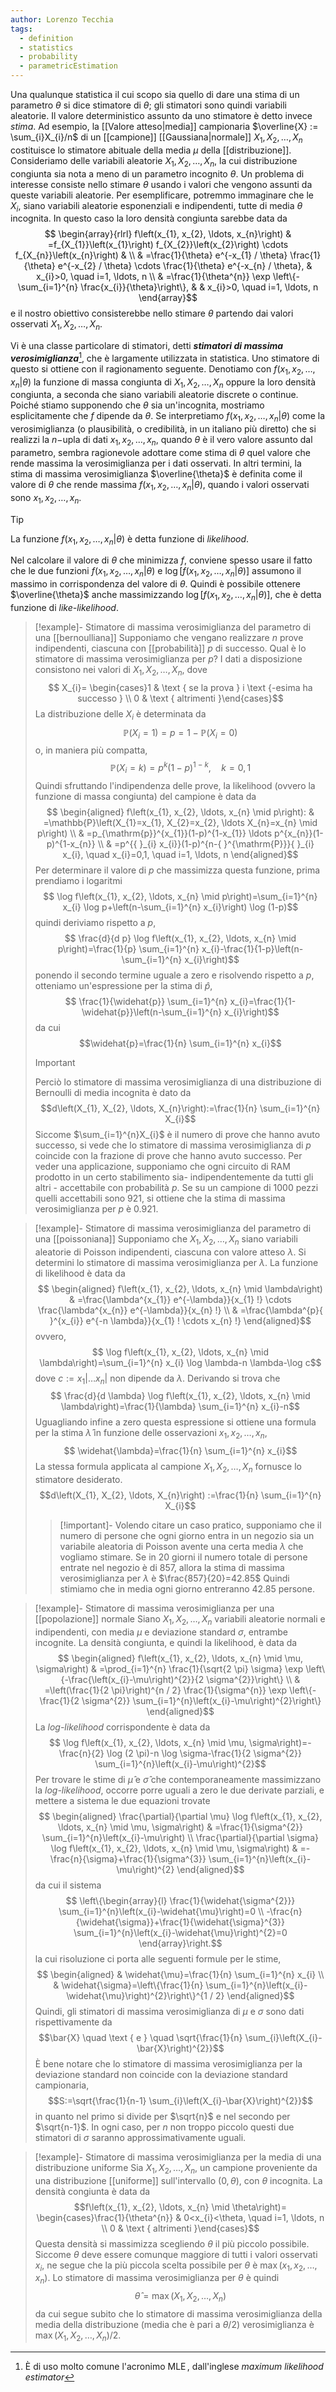 ```yaml
---
author: Lorenzo Tecchia
tags:
  - definition
  - statistics
  - probability
  - parametricEstimation
---
```

Una qualunque statistica il cui scopo sia quello di dare una stima di un parametro $\theta$ si dice stimatore di $\theta$; gli stimatori sono quindi variabili aleatorie. Il valore deterministico assunto da uno stimatore è detto invece *stima*. Ad esempio, la [[Valore atteso|media]] campionaria $\overline{X} := \sum_{i}X_{i}/n$ di un [[campione]] [[Gaussiana|normale]] $X_{1}, X_{2}, \dots, X_{n}$ costituisce lo stimatore abituale della media $\mu$ della [[distribuzione]]. 
Consideriamo delle variabili aleatorie $X_{1}, X_{2}, \dots, X_{n}$, la cui distribuzione congiunta sia nota a meno di un parametro incognito $\theta$. Un problema di interesse consiste nello stimare $\theta$ usando i valori che vengono assunti da queste variabili aleatorie. Per esemplificare, potremmo immaginare che le $X_{i}$, siano variabili aleatorie esponenziali e indipendenti, tutte di media $\theta$ incognita. In questo caso la loro densità congiunta sarebbe data da $$
\begin{array}{rlrl}
f\left(x_{1}, x_{2}, \ldots, x_{n}\right) & =f_{X_{1}}\left(x_{1}\right) f_{X_{2}}\left(x_{2}\right) \cdots f_{X_{n}}\left(x_{n}\right) & \\
& =\frac{1}{\theta} e^{-x_{1} / \theta} \frac{1}{\theta} e^{-x_{2} / \theta} \cdots \frac{1}{\theta} e^{-x_{n} / \theta}, & x_{i}>0, \quad i=1, \ldots, n \\
& =\frac{1}{\theta^{n}} \exp \left\{-\sum_{i=1}^{n} \frac{x_{i}}{\theta}\right\}, & & x_{i}>0, \quad i=1, \ldots, n
\end{array}$$ 
e il nostro obiettivo consisterebbe nello stimare $\theta$ partendo dai valori osservati $X_{1}, X_{2}, \dots, X_{n}$.

Vi è una classe particolare di stimatori, detti ***stimatori di massima verosimiglianza***[^1], che è largamente utilizzata in statistica. Uno stimatore di questo si ottiene con il ragionamento seguente. Denotiamo con $f(x_{1},x_{2}, \dots, x_{n}|\theta)$ la funzione di massa congiunta di $X_{1}, X_{2}, \dots, X_{n}$ oppure la loro densità congiunta, a seconda che siano variabili aleatorie discrete o continue. Poiché stiamo supponendo che $\theta$ sia un'incognita, mostriamo esplicitamente che $f$ dipende da $\theta$. Se interpretiamo $f(x_{1},x_{2}, \dots, x_{n}|\theta)$ come la verosimiglianza (o plausibilità, o credibilità, in un italiano più diretto) che si realizzi la $n-$upla di dati $x_{1},x_{2}, \dots, x_{n}$, quando $\theta$ è il vero valore assunto dal parametro, sembra ragionevole adottare come stima di $\theta$ quel valore che rende massima la verosimiglianza per i dati osservati. In altri termini, la stima di massima verosimiglianza $\overline{\theta}$ è definita come il valore di $\theta$ che rende massima $f(x_{1},x_{2}, \dots, x_{n}|\theta)$, quando i valori osservati sono $x_{1},x_{2}, \dots, x_{n}$. 

>[!tip]
> La funzione $f(x_{1},x_{2}, \dots, x_{n}|\theta)$ è detta funzione di *likelihood*.

Nel calcolare il valore di $\theta$ che minimizza $f$, conviene spesso usare il fatto che le due funzioni $f(x_{1},x_{2}, \dots, x_{n}|\theta)$ e $\log[f(x_{1},x_{2}, \dots, x_{n}|\theta)]$ assumono il massimo in corrispondenza del valore di $\theta$. Quindi è possibile ottenere $\overline{\theta}$ anche massimizzando $\log[f(x_{1},x_{2}, \dots, x_{n}|\theta)]$, che è detta funzione di *like-likelihood*.

>[!example]- Stimatore di massima verosimiglianza del parametro di una [[bernoulliana]]
> Supponiamo che vengano realizzare $n$ prove indipendenti, ciascuna con [[probabilità]] $p$ di successo. Qual è lo stimatore di massima verosimiglianza per $p$?
> I dati a disposizione consistono nei valori di $X_{1}, X_{2}, \dots, X_{n}$, dove $$
X_{i}= \begin{cases}1 & \text { se la prova } i \text {-esima ha successo } \\ 0 & \text { altrimenti }\end{cases}$$
> La distribuzione delle $X_{i}$ è determinata da $$\mathbb{P}\left(X_{i}=1\right)=p=1-\mathbb{P}\left(X_{i}=0\right)$$ o, in maniera più compatta, $$\mathbb{P}\left(X_{i}=k\right)=p^{k}(1-p)^{1-k}, \quad k=0,1$$
> Quindi sfruttando l'indipendenza delle prove, la likelihood (ovvero la funzione di massa congiunta) del campione è data da $$
\begin{aligned}
f\left(x_{1}, x_{2}, \ldots, x_{n} \mid p\right): & =\mathbb{P}\left(X_{1}=x_{1}, X_{2}=x_{2}, \ldots X_{n}=x_{n} \mid p\right) \\
& =p_{\mathrm{p}}^{x_{1}}(1-p)^{1-x_{1}} \ldots p^{x_{n}}(1-p)^{1-x_{n}} \\
& =p^{{ }_{i} x_{i}}(1-p)^{n-{ }^{\mathrm{P}}}{ }_{i} x_{i}, \quad x_{i}=0,1, \quad i=1, \ldots, n
\end{aligned}$$
> Per determinare il valore di $p$ che massimizza questa funzione, prima prendiamo i logaritmi $$
\log f\left(x_{1}, x_{2}, \ldots, x_{n} \mid p\right)=\sum_{i=1}^{n} x_{i} \log p+\left(n-\sum_{i=1}^{n} x_{i}\right) \log (1-p)$$ quindi deriviamo rispetto a $p$, $$
\frac{d}{d p} \log f\left(x_{1}, x_{2}, \ldots, x_{n} \mid p\right)=\frac{1}{p} \sum_{i=1}^{n} x_{i}-\frac{1}{1-p}\left(n-\sum_{i=1}^{n} x_{i}\right)$$ ponendo il secondo termine uguale a zero e risolvendo rispetto a $p$, otteniamo un'espressione per la stima di $\widehat{p}$, $$
\frac{1}{\widehat{p}} \sum_{i=1}^{n} x_{i}=\frac{1}{1-\widehat{p}}\left(n-\sum_{i=1}^{n} x_{i}\right)$$ da cui $$\widehat{p}=\frac{1}{n} \sum_{i=1}^{n} x_{i}$$
>> [!important] 
>> Perciò lo stimatore di massima verosimiglianza di una distribuzione di Bernoulli di media incognita è dato da $$d\left(X_{1}, X_{2}, \ldots, X_{n}\right):=\frac{1}{n} \sum_{i=1}^{n} X_{i}$$
>> Siccome $\sum_{i=1}^{n}X_{i}$ è il numero di prove che hanno avuto successo, si vede che lo stimatore di massima verosimiglianza di $p$ coincide con la frazione di prove che hanno avuto successo. Per veder una applicazione, supponiamo che ogni circuito di $\operatorname{RAM}$ prodotto in un certo stabilimento sia- indipendentemente da tutti gli altri - accettabile con probabilità $p$. Se su un campione di $1000$ pezzi quelli accettabili sono $921$, si ottiene che la stima di massima verosimiglianza per $p$ è $0.921$.

>[!example]- Stimatore di massima verosimiglianza del parametro di una [[poissoniana]]
> Supponiamo che $X_{1}, X_{2}, \dots, X_{n}$ siano variabili aleatorie di Poisson indipendenti, ciascuna con valore atteso $\lambda$. Si determini lo stimatore di massima verosimiglianza per $\lambda$.
> La funzione di likelihood è data da $$
\begin{aligned}
f\left(x_{1}, x_{2}, \ldots, x_{n} \mid \lambda\right) & =\frac{\lambda^{x_{1}} e^{-\lambda}}{x_{1} !} \cdots \frac{\lambda^{x_{n}} e^{-\lambda}}{x_{n} !} \\
& =\frac{\lambda^{p}{ }^{x_{i}} e^{-n \lambda}}{x_{1} ! \cdots x_{n} !}
\end{aligned}$$ ovvero, $$
\log f\left(x_{1}, x_{2}, \ldots, x_{n} \mid \lambda\right)=\sum_{i=1}^{n} x_{i} \log \lambda-n \lambda-\log c$$ dove $c := x_{1}| \dots x_{n}|$ non dipende da $\lambda$. Derivando si trova che $$
\frac{d}{d \lambda} \log f\left(x_{1}, x_{2}, \ldots, x_{n} \mid \lambda\right)=\frac{1}{\lambda} \sum_{i=1}^{n} x_{i}-n$$
> Uguagliando infine a zero questa espressione si ottiene una formula per la stima $\widehat{\lambda}$ in funzione delle osservazioni $x_{1},x_{2}, \dots, x_{n}$, $$
\widehat{\lambda}=\frac{1}{n} \sum_{i=1}^{n} x_{i}$$ 
> La stessa formula applicata al campione $X_{1}, X_{2}, \dots, X_{n}$ fornusce lo stimatore desiderato. $$d\left(X_{1}, X_{2}, \ldots, X_{n}\right) :=\frac{1}{n} \sum_{i=1}^{n} X_{i}$$
> >[!important]-
> > Volendo citare un caso pratico, supponiamo che il numero di persone che ogni giorno entra in un negozio sia un variabile aleatoria di Poisson avente una certa  media $\lambda$ che vogliamo stimare. Se in $20$ giorni il numero totale di persone entrate nel negozio è di $857$, allora la stima di massima verosimiglianza per $\lambda$ è $\frac{857}{20}=42.85$ Quindi stimiamo che in media ogni giorno entreranno $42.85$ persone.

>[!example]- Stimatore di massima verosimiglianza per una [[popolazione]] normale
> Siano $X_{1}, X_{2}, \dots, X_{n}$ variabili aleatorie normali e indipendenti, con media $\mu$ e deviazione standard $\sigma$, entrambe incognite. La densità congiunta, e quindi la likelihood, è data da $$
\begin{aligned}
f\left(x_{1}, x_{2}, \ldots, x_{n} \mid \mu, \sigma\right) & =\prod_{i=1}^{n} \frac{1}{\sqrt{2 \pi} \sigma} \exp \left\{-\frac{\left(x_{i}-\mu\right)^{2}}{2 \sigma^{2}}\right\} \\
& =\left(\frac{1}{2 \pi}\right)^{n / 2} \frac{1}{\sigma^{n}} \exp \left\{-\frac{1}{2 \sigma^{2}} \sum_{i=1}^{n}\left(x_{i}-\mu\right)^{2}\right\}
\end{aligned}$$ La *log-likelihood* corrispondente è data da $$
\log f\left(x_{1}, x_{2}, \ldots, x_{n} \mid \mu, \sigma\right)=-\frac{n}{2} \log (2 \pi)-n \log \sigma-\frac{1}{2 \sigma^{2}} \sum_{i=1}^{n}\left(x_{i}-\mu\right)^{2}$$
> Per trovare le stime di $\widehat{\mu}$ e $\widehat{\sigma}$ che contemporaneamente massimizzano la *log-likelihood*, occorre porre uguali a zero le due derivate parziali, e mettere a sistema le due equazioni trovate $$
\begin{aligned}
\frac{\partial}{\partial \mu} \log f\left(x_{1}, x_{2}, \ldots, x_{n} \mid \mu, \sigma\right) & =\frac{1}{\sigma^{2}} \sum_{i=1}^{n}\left(x_{i}-\mu\right) \\
\frac{\partial}{\partial \sigma} \log f\left(x_{1}, x_{2}, \ldots, x_{n} \mid \mu, \sigma\right) & =-\frac{n}{\sigma}+\frac{1}{\sigma^{3}} \sum_{i=1}^{n}\left(x_{i}-\mu\right)^{2}
\end{aligned}$$ da cui il sistema $$
\left\{\begin{array}{l}
\frac{1}{\widehat{\sigma^{2}}} \sum_{i=1}^{n}\left(x_{i}-\widehat{\mu}\right)=0 \\
-\frac{n}{\widehat{\sigma}}+\frac{1}{\widehat{\sigma}^{3}} \sum_{i=1}^{n}\left(x_{i}-\widehat{\mu}\right)^{2}=0
\end{array}\right.$$ la cui risoluzione ci porta alle seguenti formule per le stime, $$
\begin{aligned}
& \widehat{\mu}=\frac{1}{n} \sum_{i=1}^{n} x_{i} \\
& \widehat{\sigma}=\left\{\frac{1}{n} \sum_{i=1}^{n}\left(x_{i}-\widehat{\mu}\right)^{2}\right\}^{1 / 2}
\end{aligned}$$
> Quindi, gli stimatori di massima verosimiglianza di $\mu$ e $\sigma$ sono dati rispettivamente da $$\bar{X} \quad \text { e } \quad \sqrt{\frac{1}{n} \sum_{i}\left(X_{i}-\bar{X}\right)^{2}}$$
> È bene notare che lo stimatore di massima verosimiglianza per la deviazione standard non coincide con la deviazione standard campionaria, $$S:=\sqrt{\frac{1}{n-1} \sum_{i}\left(X_{i}-\bar{X}\right)^{2}}$$ in quanto nel primo si divide per $\sqrt{n}$ e nel secondo per $\sqrt{n-1}$. In ogni caso, per $n$ non troppo piccolo questi due stimatori di $\sigma$ saranno approssimativamente uguali.

>[!example]- Stimatore di massima verosimiglianza per la media di una distribuzione uniforme
> Sia $X_{1}, X_{2}, \dots, X_{n}$, un campione proveniente da una distribuzione [[uniforme]] sull'intervallo $(0, \theta)$, con $\theta$ incognita. La densità congiunta è data da $$f\left(x_{1}, x_{2}, \ldots, x_{n} \mid \theta\right)= \begin{cases}\frac{1}{\theta^{n}} & 0<x_{i}<\theta, \quad i=1, \ldots, n \\ 0 & \text { altrimenti }\end{cases}$$
> Questa densità si massimizza scegliendo $\theta$ il più piccolo possibile. Siccome $\theta$ deve essere comunque maggiore di tutti i valori osservati $x_{i}$, ne segue che la più piccola scelta possibile per $\theta$ è $\operatorname{max}(x_{1},x_{2}, \dots, x_{n})$. Lo stimatore di massima verosimiglianza per $\theta$ è quindi $$\hat{\theta}=\max \left(X_{1}, X_{2}, \ldots, X_{n}\right)$$ da cui segue subito che lo stimatore di massima verosimiglianza della media della distribuzione (media che è pari a $\theta/2$) verosimiglianza è $\operatorname{max}(X_{1}, X_{2}, \dots, X_{n})/2$.

[^1]: È di uso molto comune l'acronimo $\operatorname{MLE}$, dall'inglese *maximum likelihood estimator*
